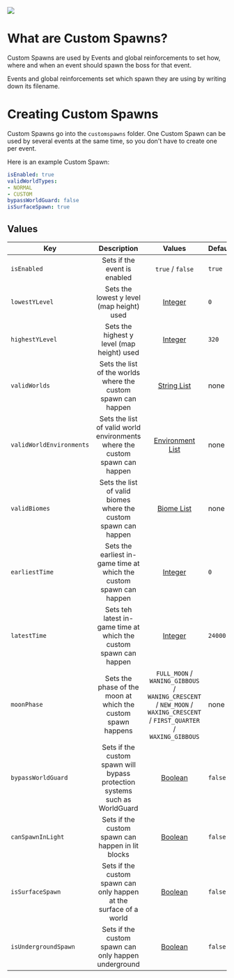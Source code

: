[![](https://i.imgur.com/LPnSUkK.jpg)](https://magmaguy.com/webapp/webapp.html)

# What are Custom Spawns?

Custom Spawns are used by Events and global reinforcements to set how, where and when an event should spawn the boss for that event.

Events and global reinforcements set which spawn they are using by writing down its filename.

# Creating Custom Spawns

Custom Spawns go into the `customspawns` folder. One Custom Spawn can be used by several events at the same time, so you don't have to create one per event.

Here is an example Custom Spawn:

```yaml
isEnabled: true
validWorldTypes:
- NORMAL
- CUSTOM
bypassWorldGuard: false
isSurfaceSpawn: true
```

## Values

<!-- FROSTCONE: make sure that the wiki makes it clear that the fields are optional and that empty examples are specifically shown like for the custom boss file. Especially for valid worlds. -->

| Key | Description |                                                          Values                                                          | Default |
|-|:-:|:------------------------------------------------------------------------------------------------------------------------:|-|
| `isEnabled` | Sets if the event is enabled |                                                     `true` / `false`                                                     | `true` |
| `lowestYLevel` | Sets the lowest y level (map height) used |                                                   [Integer](#integer)                                                    | `0` |
| `highestYLevel` | Sets the highest y level (map height) used |                                                   [Integer](#integer)                                                    | `320` |
| `validWorlds` | Sets the list of the worlds where the custom spawn can happen |                                               [String List](#string_list)                                                | none |
| `validWorldEnvironments` | Sets the list of valid world environments where the custom spawn can happen |                  [Environment List](https://hub.spigotmc.org/javadocs/spigot/org/bukkit/WorldType.html)                  | none |
| `validBiomes` | Sets the list of valid biomes where the custom spawn can happen |                    [Biome List](https://hub.spigotmc.org/javadocs/spigot/org/bukkit/block/Biome.html)                    | none |
| `earliestTime` | Sets the earliest in-game time at which the custom spawn can happen |                                                   [Integer](#integer)                                                    | `0`|
| `latestTime` | Sets teh latest in-game time at which the custom spawn can happen |                                                   [Integer](#integer)                                                    | `24000` |
| `moonPhase` | Sets the phase of the moon at which the custom spawn happens | `FULL_MOON` / `WANING_GIBBOUS` / `WANING_CRESCENT` / `NEW_MOON` / `WAXING_CRESCENT` / `FIRST_QUARTER` / `WAXING_GIBBOUS` | none |
| `bypassWorldGuard` | Sets if the custom spawn will bypass protection systems such as WorldGuard |                                                   [Boolean](#boolean)                                                    | `false` |
| `canSpawnInLight` | Sets if the custom spawn can happen in lit blocks |                                                     [Boolean](#boolean)                                                     | `false` |
| `isSurfaceSpawn` | Sets if the custom spawn can only happen at the surface of a world |                                                     [Boolean](#boolean)                                                     | `false` |
| `isUndergroundSpawn` | Sets if the custom spawn can only happen underground |                                                     [Boolean](#boolean)                                                     | `false` |